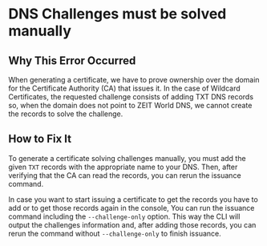 # DNS Challenges must be solved manually

## Why This Error Occurred

When generating a certificate, we have to prove ownership over the domain
for the Certificate Authority (CA) that issues it. In the case of Wildcard Certificates, 
the requested challenge consists of adding TXT DNS records so, when the domain does not 
point to ZEIT World DNS, we cannot create the records to solve the challenge.

## How to Fix It

To generate a certificate solving challenges manually, you must add the given `TXT` records with
the appropriate name to your DNS. Then, after verifying that the CA can read the records, 
you can rerun the issuance command.

In case you want to start issuing a certificate to get the records you have to add or to 
get those records again in the console, You can run the issuance command including the
`--challenge-only` option. This way the CLI will output the challenges information and,
after adding those records, you can rerun the command without `--challenge-only` to finish 
issuance.
